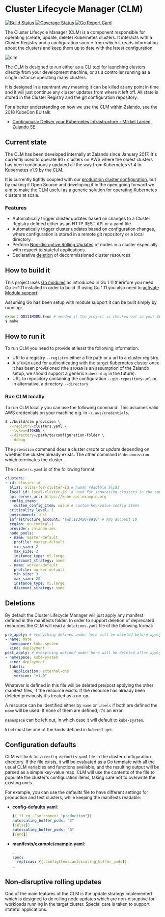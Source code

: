 # Cluster Lifecycle Manager (CLM)

[![Build Status](https://travis-ci.org/zalando-incubator/cluster-lifecycle-manager.svg?branch=master)](https://travis-ci.org/zalando-incubator/cluster-lifecycle-manager)
[![Coverage Status](https://coveralls.io/repos/github/zalando-incubator/cluster-lifecycle-manager/badge.svg?branch=master)](https://coveralls.io/github/zalando-incubator/cluster-lifecycle-manager?branch=master)
[![Go Report Card](https://goreportcard.com/badge/github.com/zalando-incubator/cluster-lifecycle-manager)](https://goreportcard.com/report/github.com/zalando-incubator/cluster-lifecycle-manager)

The Cluster Lifecycle Manager (CLM) is a component responsible for operating
(create, update, delete) Kubernetes clusters. It interacts with a Cluster
Registry and a configuration source from which it reads information about the
clusters and keep them up to date with the latest configuration.

![clm](docs/images/cluster-lifecycle-manager.svg)

The CLM is designed to run either as a CLI tool for launching clusters directly
from your development machine, or as a controller running as a single instance
operating many clusters.

It is designed in a reentrant way meaning it can be killed at any point in time
and it will just continue any cluster updates from where it left off. All state
is stored in the Cluster Registry and the git configuration repository.

For a better understanding on how we use the CLM within Zalando, see the 2018 KubeCon EU talk:
* [Continuously Deliver your Kubernetes Infrastructure - Mikkel Larsen, Zalando SE](https://www.youtube.com/watch?v=1xHmCrd8Qn8).

## Current state

The CLM has been developed internally at Zalando since January 2017. It's
currently used to operate 80+ clusters on AWS where the oldest clusters has
been continuously updated all the way from Kubernetes v1.4 to Kubernetes v1.9
by the CLM.

It is currently tightly coupled with our [production cluster
configuration](https://github.com/zalando-incubator/kubernetes-on-aws), but by
making it Open Source and developing it in the open going forward we aim to
make the CLM useful as a generic solution for operating Kubernetes clusters at
scale.

### Features

* Automatically trigger cluster updates based on changes to a Cluster Registry
  defined either as an HTTP REST API or a yaml file.
* Automatically trigger cluster updates based on configuration changes, where
  configuration is stored in a remote git repository or a local directory.
* Perform [Non-disruptive Rolling Updates](#non-disruptive-rolling-updates) of
  nodes in a cluster especially with respect to stateful applications.
* Declarative [deletion](#deletions) of decommissioned cluster resources.

## How to build it

This project uses [Go modules](https://github.com/golang/go/wiki/Modules) as
introduced in Go 1.11 therefore you need Go >=1.11 installed in order to build.
If using Go 1.11 you also need to [activate Module
support](https://github.com/golang/go/wiki/Modules#installing-and-activating-module-support).

Assuming Go has been setup with module support it can be built simply by running:

```sh
export GO111MODULE=on # needed if the project is checked out in your $GOPATH.
$ make
```

## How to run it

To run CLM you need to provide at least the following information:

* URI to a registry `--registry` either a file path or a url to a cluster
  registry.
* A `$TOKEN` used for authenticating with the target Kubernetes cluster once it
  has been provisioned (the `$TOKEN` is an assumption of the Zalando setup, we
  should support a generic `kubeconfig` in the future).
* URL to repository containing the configuration `--git-repository-url` or, in
  alternative, a directory `--directory`

### Run CLM locally

To run CLM locally you can use the following command. This assumes valid AWS
credentials on your machine e.g. in `~/.aws/credentials`.

```sh
$ ./build/clm provision \
  --registry=clusters.yaml \
  --token=$TOKEN \
  --directory=/path/to/configuration-folder \
  --debug
```

The `provision` command does a cluster *create* or *update* depending on
whether the cluster already exists. The other command is `decommission` which
terminates the cluster.

The `clusters.yaml` is of the following format:

```yaml
clusters:
- id: cluster-id
  alias: alias-for-cluster-id # human readable alias
  local_id: local-cluster-id  # used for separating clusters in the same AWS account
  api_server_url: https://kube-api.example.org
  config_items:
    custom_config_item: value # custom key/value config items
  criticality_level: 1
  environment: test
  infrastructure_account: "aws:12345678910" # AWS account ID
  region: eu-central-1
  provider: zalando-aws
  node_pools:
  - name: master-default
    profile: master-default
    min_size: 2
    max_size: 2
    instance_type: m5.large
    discount_strategy: none
  - name: worker-default
    profile: worker-default
    min_size: 3
    max_size: 20
    instance_type: m5.large
    discount_strategy: none
```

## Deletions

By default the Cluster Lifecycle Manager will just apply any manifest defined
in the manifests folder. In order to support deletion of deprecated resources
the CLM will read a `deletions.yaml` file of the following format:

```yaml
pre_apply: # everything defined under here will be deleted before applying the manifests
- name: mate
  namespace: kube-system
  kind: deployment
post_apply: # everything defined under here will be deleted after applying the manifests
- namespace: kube-system
  kind: deployment
  labels:
    application: external-dns
    version: "v1.0"
```

Whatever is defined in this file will be deleted pre/post applying the other
manifest files, if the resource exists. If the resource has already been
deleted previously it's treated as a no-op.

A resource can be identified either by `name` or `labels` if both are defined
the `name` will be used. If none of them are defined, it's an error.

`namespace` can be left out, in which case it will default to `kube-system`.

`kind` must be one of the kinds defined in `kubectl get`.

## Configuration defaults

CLM will look for a `config-defaults.yaml` file in the cluster configuration
directory. If the file exists, it will be evaluated as a Go template with all
the usual CLM variables and functions available, and the resulting output will
be parsed as a simple key-value map. CLM will use the contents of the file to
populate the cluster's configuration items, taking care not to overwrite the
existing ones.

For example, you can use the defaults file to have different settings for
production and test clusters, while keeping the manifests readable:

* **config-defaults.yaml**:
    ```yaml
    {{ if eq .Environment "production"}}
    autoscaling_buffer_pods: "3"
    {{else}}
    autoscaling_buffer_pods: "0"
    {{end}}
    ```

* **manifests/example/example.yaml**:
    ```yaml
    …
    spec:
      replicas: {{.ConfigItems.autoscaling_buffer_pods}}
    …
    ```

## Non-disruptive rolling updates

One of the main features of the CLM is the update strategy implemented which is
designed to do rolling node updates which are non-disruptive for workloads
running in the target cluster. Special care is taken to support stateful
applications.
